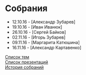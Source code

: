 # Собрания
- 12.10.16 - [Александр Зубарев]
- 19.10.16 - [Иван Иванюк]
- 26.10.16 - [Сергей Байков]
- 02.11.16 - [Игорь Зубарев]
- 09.11.16 - [Маргарита Катюшина]
- 16.11.16 - [Александр Картавенко]

[Список тем](topics.md)  
[Список презентаций](presentation.md)  
[История собраний](history.md)  
